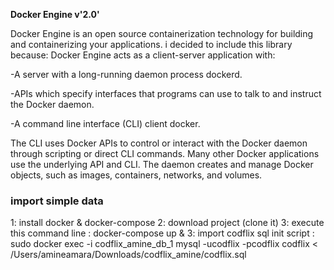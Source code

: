 **Docker Engine v'2.0'**

 Docker Engine is an open source containerization technology for building and containerizing your applications. 
 i decided to include this library because:
 Docker Engine acts as a client-server application with:

 -A server with a long-running daemon process dockerd.
 
 -APIs which specify interfaces that programs can use to talk to and instruct the Docker daemon.
 
 -A command line interface (CLI) client docker.

 The CLI uses Docker APIs to control or interact with the Docker daemon through scripting or direct CLI commands. 
 Many other Docker applications use the underlying API and CLI. 
 The daemon creates and manage Docker objects, such as images, containers, networks, and volumes.
 
### import simple data
1: install docker & docker-compose
2: download project (clone it)
3: execute this command line : docker-compose up &
3: import codflix sql init script :
   sudo docker exec -i codflix_amine_db_1 mysql -ucodflix -pcodflix codflix < /Users/amineamara/Downloads/codflix_amine/codflix.sql 
